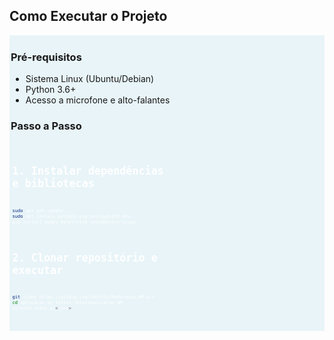 ## Como Executar o Projeto
<div style="background: #e8f4f8; padding: 2px; border-radius: 1px; height: auto; overflow: auto;">
  <h3>Pré-requisitos</h3>
  <ul>
    <li>Sistema Linux (Ubuntu/Debian)</li>
    <li>Python 3.6+</li>
    <li>Acesso a microfone e alto-falantes</li>
  </ul>
  
  <h3>Passo a Passo</h3>
  <pre style="background: #e8f4f8; color: white; padding: 2.5px; font-size: 0.6em; max-height: 25vh;">

# 1. Instalar dependências e bibliotecas
```bash
sudo apt-get update
sudo apt install python3-pip portaudio19-dev
pip install numpy matplotlib sounddevice scipy
```

# 2. Clonar repositório e executar
```bash
git clone https://github.com/ImArthz/Modulacao_AM.git
cd aplicacao_de_sinais-Telecomunicacao-AM
python3 index.py</pre>
```

</div>
